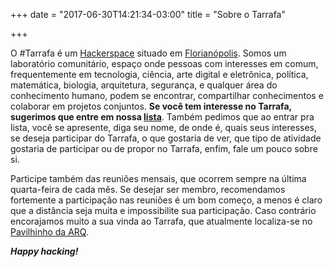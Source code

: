 +++
date = "2017-06-30T14:21:34-03:00"
title = "Sobre o Tarrafa"

+++


O #Tarrafa é um [Hackerspace](http://pt.wikipedia.org/wiki/Hackerspace) situado em [Florianópolis](http://pt.wikipedia.org/Florian%C3%B3polis). Somos um laboratório comunitário, espaço onde pessoas com interesses em comum, frequentemente em tecnologia, ciência, arte digital e eletrônica, política, matemática, biologia, arquitetura, segurança, e qualquer área do conhecimento humano, podem se encontrar, compartilhar conhecimentos e colaborar em projetos conjuntos.
**Se você tem interesse no Tarrafa, sugerimos que entre em nossa [lista](https://groups.google.com/forum/#!forum/floripa-hackerspace)**. Também pedimos que ao entrar pra lista, você se apresente, diga seu nome, de onde é, quais seus interesses, se deseja participar do Tarrafa, o que gostaria de ver, que tipo de atividade gostaria de participar ou de propor no Tarrafa, enfim, fale um pouco sobre si.

Participe também das reuniões mensais, que ocorrem sempre na última quarta-feira de cada mês. Se desejar ser membro, recomendamos fortemente a participação nas reuniões é um bom começo, a menos é claro que a distância seja muita e impossibilite sua participação. Caso contrário encorajamos muito a sua vinda ao Tarrafa, que atualmente localiza-se no [Pavilhinho da ARQ](https://www.google.com.br/maps/place/Pavilhinho,+Florian%C3%B3polis+-+SC/).

***Happy hacking!***

